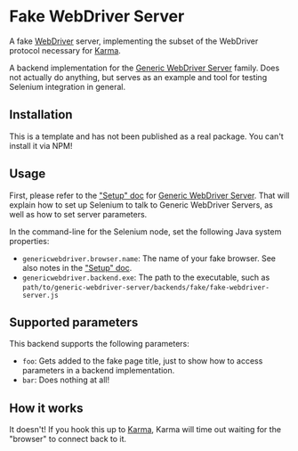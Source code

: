 # Fake WebDriver Server

A fake [WebDriver][] server, implementing the subset of the WebDriver protocol
necessary for [Karma][].

A backend implementation for the [Generic WebDriver Server][] family.  Does not
actually do anything, but serves as an example and tool for testing Selenium
integration in general.


## Installation

This is a template and has not been published as a real package.  You can't
install it via NPM!


## Usage

First, please refer to the ["Setup" doc][] for [Generic WebDriver Server][].
That will explain how to set up Selenium to talk to Generic WebDriver Servers,
as well as how to set server parameters.

In the command-line for the Selenium node, set the following Java system
properties:

 - `genericwebdriver.browser.name`: The name of your fake browser.  See also
   notes in the ["Setup" doc][].
 - `genericwebdriver.backend.exe`: The path to the executable, such as
   `path/to/generic-webdriver-server/backends/fake/fake-webdriver-server.js`


## Supported parameters

This backend supports the following parameters:

 - `foo`: Gets added to the fake page title, just to show how to access
   parameters in a backend implementation.
 - `bar`: Does nothing at all!


## How it works

It doesn't!  If you hook this up to [Karma][], Karma will time out waiting for
the "browser" to connect back to it.


[Generic WebDriver Server]: https://github.com/google/generic-webdriver-server
[Karma]: https://karma-runner.github.io/
["Setup" doc]: https://github.com/google/generic-webdriver-server/blob/main/setup.md
[WebDriver]: https://www.w3.org/TR/webdriver2/
